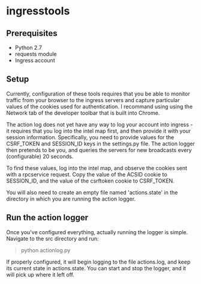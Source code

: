 ingresstools
============

## Prerequisites

 * Python 2.7
 * requests module
 * Ingress account

## Setup

Currently, configuration of these tools requires that you be able to monitor traffic from your browser to the ingress
servers and capture particular values of the cookies used for authentication. I recommand using using the Network tab
of the developer toolbar that is built into Chrome.

The action log does not yet have any way to log your account into ingress - it requires that you log into the intel
map first, and then provide it with your session information. Specifically, you need to provide values for the
CSRF_TOKEN and SESSION_ID keys in the settings.py file. The action logger then pretends to be you, and queries the
servers for new broadcasts every (configurable) 20 seconds.

To find these values, log into the intel map, and observe the cookies sent with a rpcservice request. Copy the value
of the ACSID cookie to SESSION_ID, and the value of the csrftoken cookie to CSRF_TOKEN.

You will also need to create an empty file named 'actions.state' in the directory in which you are running the action
logger.

## Run the action logger

Once you've configured everything, actually running the logger is simple. Navigate to the src directory and run:

> python actionlog.py

If properly configured, it will begin logging to the file actions.log, and keep its current state in actions.state.
You can start and stop the logger, and it will pick up where it left off.


